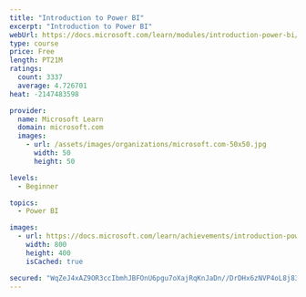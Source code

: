 ```yaml
---
title: "Introduction to Power BI"
excerpt: "Introduction to Power BI"
webUrl: https://docs.microsoft.com/learn/modules/introduction-power-bi/
type: course
price: Free
length: PT21M
ratings:
  count: 3337
  average: 4.726701
heat: -2147483598

provider:
  name: Microsoft Learn
  domain: microsoft.com
  images:
    - url: /assets/images/organizations/microsoft.com-50x50.jpg
      width: 50
      height: 50

levels:
  - Beginner

topics:
  - Power BI

images:
  - url: https://docs.microsoft.com/learn/achievements/introduction-power-bi-social.png
    width: 800
    height: 400
    isCached: true

secured: "WqZeJ4xAZ9OR3ccIbmhJBFOnU6pgu7oXajRqKnJaDn//DrDHx6zNVP4oL8j835/maapd037nRmZ+WEMhjeL/L4RiH2et5qKiIkjHGL2Nm+P9wv+SKO/gBFSlaq01CPHPsZIB8bhpBE//pOWK+EUCVFvxUqFBbzEwTamzeYrb6SWIo90bnz8+Van264vKume3xM/TY8pqBM3tEQReb+0JyT5iL1DcTszcjBobOg/f+KTkdadhXS36sOJTyIo2X/3xJxsJ17pxljrMGcWlKS1+Ei02TbFaXh5QPPm5ZmRidF1Bp2KK6SQSyyc5UT8vB1cfpPebvgxvxssa5gsOKIajX4d0B5CKxB+Fy24Mj7Luz2wvZi9Ev2fFRfW/zxq6mVSu8r5V3RvHvqoGLQYEJt9ldCVP68/e/aN6Wzqo481bVSk=;ETtra+Ahoxb+t1mQVG2lpA=="
---
```


